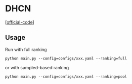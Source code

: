 

# DHCN

[[official-code](https://github.com/xiaxin1998/DHCN)]


## Usage


Run with full ranking

    python main.py --config=configs/xxx.yaml --ranking=full

or with sampled-based ranking

    python main.py --config=configs/xxx.yaml --ranking=pool